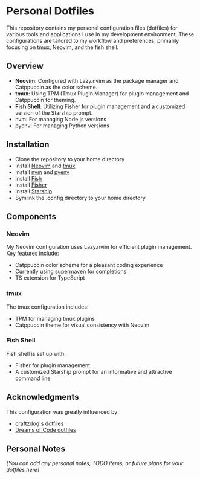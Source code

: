 # Personal Dotfiles

This repository contains my personal configuration files (dotfiles) for various tools and applications I use in my development environment.
These configurations are tailored to my workflow and preferences, primarily focusing on tmux, Neovim, and the fish shell.

## Overview

- **Neovim**: Configured with Lazy.nvim as the package manager and Catppuccin as the color scheme.
- **tmux**: Using TPM (Tmux Plugin Manager) for plugin management and Catppuccin for theming.
- **Fish Shell**: Utilizing Fisher for plugin management and a customized version of the Starship prompt.
- nvm: For managing Node.js versions
- pyenv: For managing Python versions

## Installation

- Clone the repository to your home directory
- Install [Neovim](https://github.com/neovim/neovim/wiki/Installing-Neovim) and [tmux](https://github.com/tmux/tmux/wiki)
- Install [nvm](https://github.com/nvm-sh/nvm) and [pyenv](https://github.com/pyenv/pyenv)
- Install [Fish](https://fishshell.com/docs/current/install.html)
- Install [Fisher](https://github.com/jorgebucaran/fisher)
- Install [Starship](https://starship.rs/)
- Symlink the .config directory to your home directory

## Components

### Neovim

My Neovim configuration uses Lazy.nvim for efficient plugin management. Key features include:

- Catppuccin color scheme for a pleasant coding experience
- Currently using supermaven for completions
- TS extension for TypeScript

### tmux

The tmux configuration includes:

- TPM for managing tmux plugins
- Catppuccin theme for visual consistency with Neovim

### Fish Shell

Fish shell is set up with:

- Fisher for plugin management
- A customized Starship prompt for an informative and attractive command line

## Acknowledgments

This configuration was greatly influenced by:

- [craftzdog's dotfiles](https://github.com/craftzdog/dotfiles-public)
- [Dreams of Code dotfiles](https://github.com/dreamsofcode-io/dotfiles)

## Personal Notes

*[You can add any personal notes, TODO items, or future plans for your dotfiles here]*

